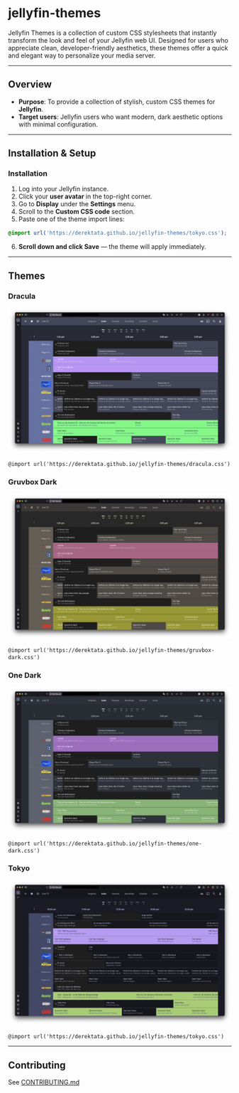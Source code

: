 # jellyfin-themes

Jellyfin Themes is a collection of custom CSS stylesheets that instantly transform the look and feel of your Jellyfin web UI. Designed for users who appreciate clean, developer-friendly aesthetics, these themes offer a quick and elegant way to personalize your media server.

---


##  Overview

- **Purpose**: To provide a collection of stylish, custom CSS themes for **Jellyfin**.
- **Target users**: Jellyfin users who want modern, dark aesthetic options with minimal configuration.

---


## Installation & Setup

### Installation

1. Log into your Jellyfin instance.
2. Click your **user avatar** in the top-right corner.
3. Go to **Display** under the **Settings** menu.
4. Scroll to the **Custom CSS code** section.
5. Paste one of the theme import lines:

```css
@import url('https://derektata.github.io/jellyfin-themes/tokyo.css');
```

6. **Scroll down and click Save** — the theme will apply immediately.

---


## Themes

### Dracula
<img src="./examples/dracula.png" alt="Dracula" width="600">

    @import url('https://derektata.github.io/jellyfin-themes/dracula.css')

### Gruvbox Dark
<img src="./examples/gruv-dark.png" alt="Gruvbox Dark" width="600">

    @import url('https://derektata.github.io/jellyfin-themes/gruvbox-dark.css')

### One Dark
<img src="./examples/one-dark.png" alt="One Dark" width="600">

    @import url('https://derektata.github.io/jellyfin-themes/one-dark.css')

### Tokyo
<img src="./examples/tokyo.png" alt="Tokyo" width="600">

    @import url('https://derektata.github.io/jellyfin-themes/tokyo.css')

---


## Contributing

See [CONTRIBUTING.md](./CONTRIBUTING.md)
